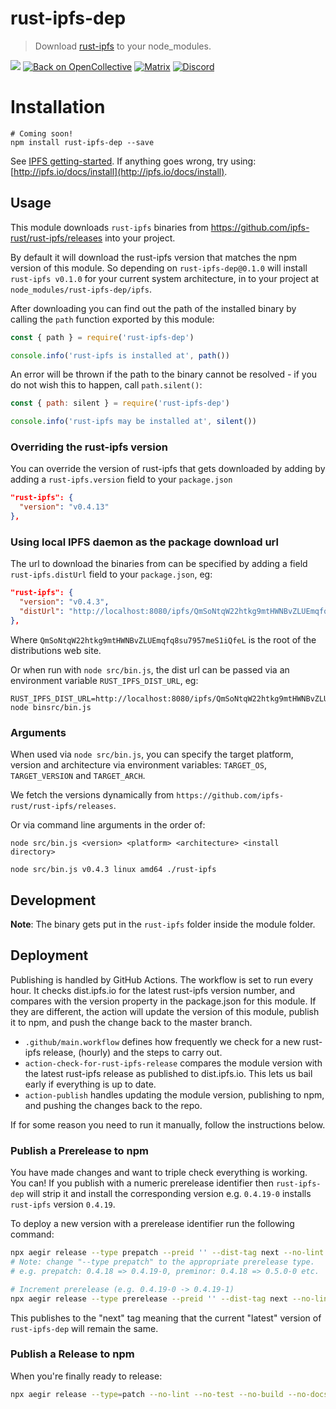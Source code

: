 # rust-ipfs-dep

> Download [rust-ipfs](https://github.com/ipfs-rust/rust-ipfs/) to your node_modules.

[![](https://img.shields.io/badge/project-IPFS-blue.svg?style=flat-square)](http://ipfs.io/)
[![Back on OpenCollective](https://img.shields.io/badge/open%20collective-donate-yellow.svg)](https://opencollective.com/ipfs-rust) [![Matrix](https://img.shields.io/badge/matrix-%23rust_ipfs%3Amatrix.org-blue.svg)](https://riot.im/app/#/room/#rust-ipfs:matrix.org) [![Discord](https://img.shields.io/discord/475789330380488707?color=blueviolet&label=discord)](https://discord.gg/9E5SFvW) 

# Installation

```
# Coming soon!
npm install rust-ipfs-dep --save
```

See [IPFS getting-started](http://ipfs.io/docs/getting-started). If anything goes wrong, try using: [http://ipfs.io/docs/install](http://ipfs.io/docs/install).

## Usage

This module downloads `rust-ipfs` binaries from https://github.com/ipfs-rust/rust-ipfs/releases into your project.

By default it will download the rust-ipfs version that matches the npm version of this module. So depending on `rust-ipfs-dep@0.1.0` will install `rust-ipfs v0.1.0` for your current system architecture, in to your project at `node_modules/rust-ipfs-dep/ipfs`.

After downloading you can find out the path of the installed binary by calling the `path` function exported by this module:

```javascript
const { path } = require('rust-ipfs-dep')

console.info('rust-ipfs is installed at', path())
```

An error will be thrown if the path to the binary cannot be resolved - if you do not wish this to happen, call `path.silent()`:

```javascript
const { path: silent } = require('rust-ipfs-dep')

console.info('rust-ipfs may be installed at', silent())
```

### Overriding the rust-ipfs version

You can override the version of rust-ipfs that gets downloaded by adding by adding a `rust-ipfs.version` field to your `package.json`

```json
"rust-ipfs": {
  "version": "v0.4.13"
},
```

### Using local IPFS daemon as the package download url

The url to download the binaries from can be specified by adding a field `rust-ipfs.distUrl` field to your `package.json`, eg:

```json
"rust-ipfs": {
  "version": "v0.4.3",
  "distUrl": "http://localhost:8080/ipfs/QmSoNtqW22htkg9mtHWNBvZLUEmqfq8su7957meS1iQfeL"
},
```

Where `QmSoNtqW22htkg9mtHWNBvZLUEmqfq8su7957meS1iQfeL` is the root of the distributions web site.

Or when run with `node src/bin.js`, the dist url can be passed via an environment variable `RUST_IPFS_DIST_URL`, eg:

```
RUST_IPFS_DIST_URL=http://localhost:8080/ipfs/QmSoNtqW22htkg9mtHWNBvZLUEmqfq8su7957meS1iQfeL node binsrc/bin.js
```

### Arguments

When used via `node src/bin.js`, you can specify the target platform, version and architecture via environment variables: `TARGET_OS`, `TARGET_VERSION` and `TARGET_ARCH`.

We fetch the versions dynamically from `https://github.com/ipfs-rust/rust-ipfs/releases`.

Or via command line arguments in the order of:

```
node src/bin.js <version> <platform> <architecture> <install directory>
```

```
node src/bin.js v0.4.3 linux amd64 ./rust-ipfs
```

## Development

**Note**: The binary gets put in the `rust-ipfs` folder inside the module folder.

## Deployment

Publishing is handled by GitHub Actions. The workflow is set to run every hour. It checks dist.ipfs.io for the latest rust-ipfs version number, and compares with the version property in the package.json for this module. If they are different, the action will update the version of this module, publish it to npm, and push the change back to the master branch.

- `.github/main.workflow` defines how frequently we check for a new rust-ipfs release, (hourly) and the steps to carry out.
- `action-check-for-rust-ipfs-release` compares the module version with the latest rust-ipfs release as published to dist.ipfs.io. This lets us bail early if everything is up to date.
- `action-publish` handles updating the module version, publishing to npm, and pushing the changes back to the repo.

If for some reason you need to run it manually, follow the instructions below.

### Publish a Prerelease to npm

You have made changes and want to triple check everything is working. You can! If you publish with a numeric prerelease identifier then `rust-ipfs-dep` will strip it and install the corresponding version e.g. `0.4.19-0` installs `rust-ipfs` version `0.4.19`.

To deploy a new version with a prerelease identifier run the following command:

```sh
npx aegir release --type prepatch --preid '' --dist-tag next --no-lint --no-test --no-build --no-docs
# Note: change "--type prepatch" to the appropriate prerelease type.
# e.g. prepatch: 0.4.18 => 0.4.19-0, preminor: 0.4.18 => 0.5.0-0 etc.

# Increment prerelease (e.g. 0.4.19-0 -> 0.4.19-1)
npx aegir release --type prerelease --preid '' --dist-tag next --no-lint --no-test --no-build --no-docs
```

This publishes to the "next" tag meaning that the current "latest" version of `rust-ipfs-dep` will remain the same.

### Publish a Release to npm

When you're finally ready to release:

```sh
npx aegir release --type=patch --no-lint --no-test --no-build --no-docs
```
